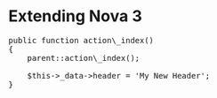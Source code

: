 # Extending Nova 3

<pre>public function action\_index()
{
	parent::action\_index();
	
	$this->_data->header = 'My New Header';
}</pre>